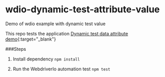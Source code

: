 # wdio-dynamic-test-attribute-value

Demo of wdio example with dynamic test value

This repo tests the application
[Dynamic test data attribute demo](https://llyzf.csb.app/){:target="\_blank"}

###Steps

1. Install dependency
   `npm install`

2. Run the WebdriverIo automation test
   `npm test`
